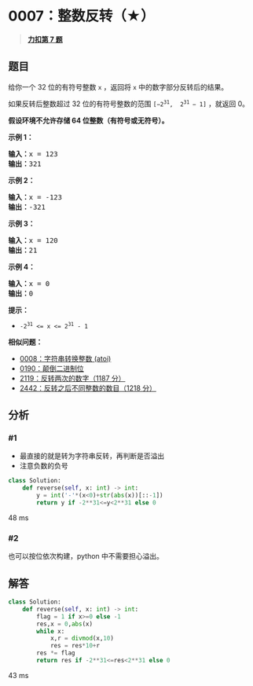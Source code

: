 # 0007：整数反转（★）


> <u>**[力扣第 7 题](https://leetcode.cn/problems/reverse-integer/)**</u>

## 题目

<p>给你一个 32 位的有符号整数 <code>x</code> ，返回将 <code>x</code> 中的数字部分反转后的结果。</p>

<p>如果反转后整数超过 32 位的有符号整数的范围 <code>[−2<sup>31</sup>,  2<sup>31 </sup>− 1]</code> ，就返回 0。</p>
<strong>假设环境不允许存储 64 位整数（有符号或无符号）。</strong>



<p><strong>示例 1：</strong></p>

<pre>
<strong>输入：</strong>x = 123
<strong>输出：</strong>321
</pre>

<p><strong>示例 2：</strong></p>

<pre>
<strong>输入：</strong>x = -123
<strong>输出：</strong>-321
</pre>

<p><strong>示例 3：</strong></p>

<pre>
<strong>输入：</strong>x = 120
<strong>输出：</strong>21
</pre>

<p><strong>示例 4：</strong></p>

<pre>
<strong>输入：</strong>x = 0
<strong>输出：</strong>0
</pre>



<p><strong>提示：</strong></p>

<ul>
<li><code>-2<sup>31</sup> <= x <= 2<sup>31</sup> - 1</code></li>
</ul>


**相似问题：**
- [0008：字符串转换整数 (atoi)](/leetcode/0008)
- [0190：颠倒二进制位](/leetcode/0190)
- [2119：反转两次的数字（1187 分）](/leetcode/2119)
- [2442：反转之后不同整数的数目（1218 分）](/leetcode/2442)


## 分析

### #1

- 最直接的就是转为字符串反转，再判断是否溢出
- 注意负数的负号

```python
class Solution:
    def reverse(self, x: int) -> int:
        y = int('-'*(x<0)+str(abs(x))[::-1])
        return y if -2**31<=y<2**31 else 0
```
48 ms

### #2

也可以按位依次构建，python 中不需要担心溢出。

## 解答

```python
class Solution:
    def reverse(self, x: int) -> int:
        flag = 1 if x>=0 else -1
        res,x = 0,abs(x)
        while x:
            x,r = divmod(x,10)
            res = res*10+r
        res *= flag
        return res if -2**31<=res<2**31 else 0
```
43 ms


